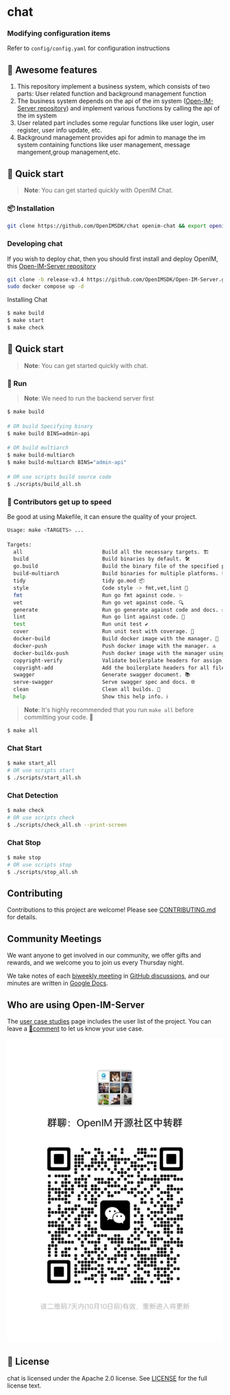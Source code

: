 # chat

### Modifying configuration items

Refer to `config/config.yaml` for configuration instructions

## 🧩 Awesome features
1. This repository implement a business system, which consists of two parts: User related function and background management function
2. The business system depends on the api of the im system ([Open-IM-Server repository](https://github.com/OpenIMSDK/Open-IM-Server)) and implement various functions by calling the api of the im system
3. User related part includes some regular functions like user login, user register, user info update, etc.
4. Background management provides api for admin to manage the im system containing functions like user management, message mangement,group management,etc.

## 🛫 Quick start 

> **Note**: You can get started quickly with OpenIM Chat.

### 📦 Installation

```bash
git clone https://github.com/OpenIMSDK/chat openim-chat && export openim-chat=$(pwd)/openim-chat && cd $openim-chat && make
```

### Developing chat

If you wish to deploy chat, then you should first install and deploy OpenIM, this [Open-IM-Server repository](https://github.com/OpenIMSDK/Open-IM-Server)

```bash
git clone -b release-v3.4 https://github.com/OpenIMSDK/Open-IM-Server.git openim && export openim=$(pwd)/openim && cd $openim
sudo docker compose up -d
```

Installing Chat
```bash
$ make build
$ make start
$ make check
```

## 🛫 Quick start 

> **Note**: You can get started quickly with chat.

### 🚀 Run

> **Note**: 
> We need to run the backend server first

```bash
$ make build

# OR build Specifying binary
$ make build BINS=admin-api

# OR build multiarch
$ make build-multiarch
$ make build-multiarch BINS="admin-api"

# OR use scripts build source code
$ ./scripts/build_all.sh
```

### 📖 Contributors get up to speed

Be good at using Makefile, it can ensure the quality of your project.

```bash
Usage: make <TARGETS> ...

Targets:
  all                          Build all the necessary targets. 🏗️
  build                        Build binaries by default. 🛠️
  go.build                     Build the binary file of the specified platform. 👨‍💻
  build-multiarch              Build binaries for multiple platforms. 🌍
  tidy                         tidy go.mod 📦
  style                        Code style -> fmt,vet,lint 🎨
  fmt                          Run go fmt against code. ✨
  vet                          Run go vet against code. 🔍
  generate                     Run go generate against code and docs. ✅
  lint                         Run go lint against code. 🔎
  test                         Run unit test ✔️
  cover                        Run unit test with coverage. 🧪
  docker-build                 Build docker image with the manager. 🐳
  docker-push                  Push docker image with the manager. 🔝
  docker-buildx-push           Push docker image with the manager using buildx. 🚢
  copyright-verify             Validate boilerplate headers for assign files. 📄
  copyright-add                Add the boilerplate headers for all files. 📝
  swagger                      Generate swagger document. 📚
  serve-swagger                Serve swagger spec and docs. 🌐
  clean                        Clean all builds. 🧹
  help                         Show this help info. ℹ️
```

> **Note**: 
> It's highly recommended that you run `make all` before committing your code. 🚀

```bash
$ make all
```

### Chat Start

```bash
$ make start_all
# OR use scripts start
$ ./scripts/start_all.sh
```

### Chat Detection

```bash
$ make check
# OR use scripts check
$ ./scripts/check_all.sh --print-screen
```

### Chat Stop

```bash
$ make stop
# OR use scripts stop
$ ./scripts/stop_all.sh
```

## Contributing

Contributions to this project are welcome! Please see [CONTRIBUTING.md](./CONTRIBUTING.md) for details.

## Community Meetings
We want anyone to get involved in our community, we offer gifts and rewards, and we welcome you to join us every Thursday night.

We take notes of each [biweekly meeting](https://github.com/OpenIMSDK/Open-IM-Server/issues/381) in [GitHub discussions](https://github.com/OpenIMSDK/Open-IM-Server/discussions/categories/meeting), and our minutes are written in [Google Docs](https://docs.google.com/document/d/1nx8MDpuG74NASx081JcCpxPgDITNTpIIos0DS6Vr9GU/edit?usp=sharing).


## Who are using Open-IM-Server
The [user case studies](https://github.com/OpenIMSDK/community/blob/main/ADOPTERS.md) page includes the user list of the project. You can leave a [📝comment](https://github.com/OpenIMSDK/Open-IM-Server/issues/379) to let us know your use case.

![avatar](https://github.com/OpenIMSDK/OpenIM-Docs/blob/main/docs/images/WechatIMG20.jpeg)

## 🚨 License

chat is licensed under the  Apache 2.0 license. See [LICENSE](https://github.com/OpenIMSDK/chat/tree/main/LICENSE) for the full license text.
